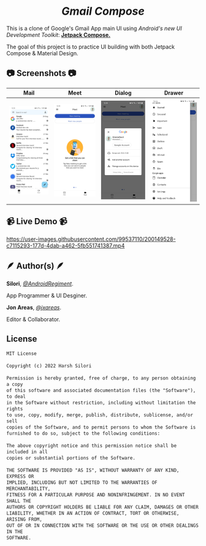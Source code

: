 <h1 align = "center">
<b><i>Gmail Compose</i></b>
</h1>

This is a clone of Google's Gmail App main UI using *Android's new UI Development Toolkit*: [**Jetpack Compose.**](https://developer.android.com/jetpack/compose)

The goal of this project is to practice UI building with both Jetpack Compose & Material Design.

## 📷 Screenshots 📷

Mail	|	Meet	|	Dialog | Drawer	|
:------:|:---------------------:|:-----------------------------:|:-------------:|
![](./assets/images/mail.jpg)  |  ![](./assets/images/meet.jpg)  |  ![](./assets/images/dialog.jpg)  |  ![](./assets/images/drawer.jpg)


## 📹 Live Demo 📹
https://user-images.githubusercontent.com/99537110/200149528-c7115293-177d-4dab-a462-5fb551741387.mp4

## 🪶 Author(s) 🪶

**Silori**, [*@AndroidRegiment*](https://github.com/AndroidRegiment).

App Programmer & UI Desginer.

**Jon Areas**, [*@jxareas*](https://github.com/jxareas).

Editor & Collaborator.


## License
```
MIT License

Copyright (c) 2022 Harsh Silori

Permission is hereby granted, free of charge, to any person obtaining a copy
of this software and associated documentation files (the "Software"), to deal
in the Software without restriction, including without limitation the rights
to use, copy, modify, merge, publish, distribute, sublicense, and/or sell
copies of the Software, and to permit persons to whom the Software is
furnished to do so, subject to the following conditions:

The above copyright notice and this permission notice shall be included in all
copies or substantial portions of the Software.

THE SOFTWARE IS PROVIDED "AS IS", WITHOUT WARRANTY OF ANY KIND, EXPRESS OR
IMPLIED, INCLUDING BUT NOT LIMITED TO THE WARRANTIES OF MERCHANTABILITY,
FITNESS FOR A PARTICULAR PURPOSE AND NONINFRINGEMENT. IN NO EVENT SHALL THE
AUTHORS OR COPYRIGHT HOLDERS BE LIABLE FOR ANY CLAIM, DAMAGES OR OTHER
LIABILITY, WHETHER IN AN ACTION OF CONTRACT, TORT OR OTHERWISE, ARISING FROM,
OUT OF OR IN CONNECTION WITH THE SOFTWARE OR THE USE OR OTHER DEALINGS IN THE
SOFTWARE.
```





